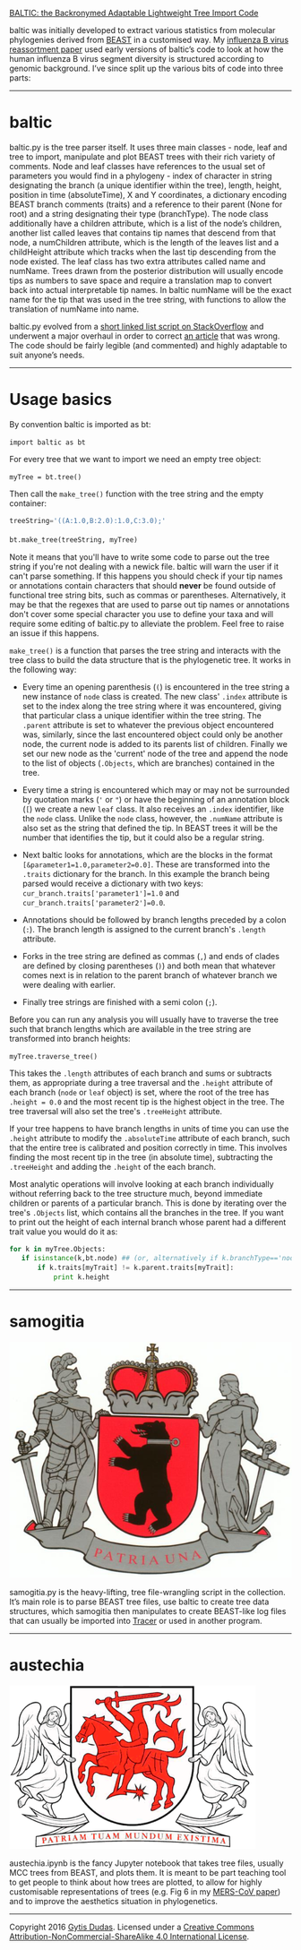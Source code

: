 [BALTIC: the Backronymed Adaptable Lightweight Tree Import Code](https://github.com/blab/baltic/blob/master/BALTIC_treeParser.ipynb)

baltic was initially developed to extract various statistics from molecular phylogenies derived from [BEAST](https://github.com/beast-dev/beast-mcmc) in a customised way. My [influenza B virus reassortment paper](dx.doi.org/10.1093/molbev/msu287) used early versions of baltic’s code to look at how the human influenza B virus segment diversity is structured according to genomic background. I’ve since split up the various bits of code into three parts:

--------------------

# baltic
baltic.py is the tree parser itself. It uses three main classes - node, leaf and tree to import, manipulate and plot BEAST trees with their rich variety of comments. Node and leaf classes have references to the usual set of parameters you would find in a phylogeny - index of character in string designating the branch (a unique identifier within the tree), length, height, position in time (absoluteTime), X and Y coordinates, a dictionary encoding BEAST branch comments (traits) and a reference to their parent (None for root) and a string designating their type (branchType). The node class additionally have a children attribute, which is a list of the node’s children, another list called leaves that contains tip names that descend from that node, a numChildren attribute, which is the length of the leaves list and a childHeight attribute which tracks when the last tip descending from the node existed. The leaf class has two extra attributes called name and numName. Trees drawn from the posterior distribution will usually encode tips as numbers to save space and require a translation map to convert back into actual interpretable tip names. In baltic numName will be the exact name for the tip that was used in the tree string, with functions to allow the translation of numName into name.

baltic.py evolved from a [short linked list script on StackOverflow](http://stackoverflow.com/questions/280243/python-linked-list/280286#280286) and underwent a major overhaul in order to correct [an article](dx.doi.org/10.1126/science.aaa5646) that was wrong. The code should be fairly legible (and commented) and highly adaptable to suit anyone’s needs.

--------------------
# Usage basics

By convention baltic is imported as bt:

`import baltic as bt`

For every tree that we want to import we need an empty tree object:

`myTree = bt.tree()`

Then call the `make_tree()` function with the tree string and the empty container:
```python
treeString='((A:1.0,B:2.0):1.0,C:3.0);'

bt.make_tree(treeString, myTree)
```
Note it means that you'll have to write some code to parse out the tree string if you're not dealing with a newick file. baltic will warn the user if it can't parse something. If this happens you should check if your tip names or annotations contain characters that should **never** be found outside of functional tree string bits, such as commas or parentheses. Alternatively, it may be that the regexes that are used to parse out tip names or annotations don't cover some special character you use to define your taxa and will require some editing of baltic.py to alleviate the problem. Feel free to raise an issue if this happens.

`make_tree()` is a function that parses the tree string and interacts with the tree class to build the data structure that is the phylogenetic tree. It works in the following way:

- Every time an opening parenthesis (`(`) is encountered in the tree string a new instance of `node` class is created. The new class' `.index` attribute is set to the index along the tree string where it was encountered, giving that particular class a unique identifier within the tree string. The `.parent` attribute is set to whatever the previous object encountered was, similarly, since the last encountered object could only be another node, the current node is added to its parents list of children. Finally we set our new node as the 'current' node of the tree and append the node to the list of objects (`.Objects`, which are branches) contained in the tree.

- Every time a string is encountered which may or may not be surrounded by quotation marks (`'` or `"`) or have the beginning of an annotation block (`[`) we create a new `leaf` class. It also receives an `.index` identifier, like the `node` class. Unlike the `node` class, however, the `.numName` attribute is also set as the string that defined the tip. In BEAST trees it will be the number that identifies the tip, but it could also be a regular string.

- Next baltic looks for annotations, which are the blocks in the format `[&parameter1=1.0,parameter2=0.0]`. These are transformed into the `.traits` dictionary for the branch. In this example the branch being parsed would receive a dictionary with two keys: `cur_branch.traits['parameter1']=1.0` and `cur_branch.traits['parameter2']=0.0`.

- Annotations should be followed by branch lengths preceded by a colon (`:`). The branch length is assigned to the current branch's `.length` attribute.

- Forks in the tree string are defined as commas (`,`) and ends of clades are defined by closing parentheses (`)`) and both mean that whatever comes next is in relation to the parent branch of whatever branch we were dealing with earlier.

- Finally tree strings are finished with a semi colon (`;`).


Before you can run any analysis you will usually have to traverse the tree such that branch lengths which are available in the tree string are transformed into branch heights:

`myTree.traverse_tree()`

This takes the `.length` attributes of each branch and sums or subtracts them, as appropriate during a tree traversal and the `.height` attribute of each branch (`node` or `leaf` object) is set, where the root of the tree has `.height = 0.0` and the most recent tip is the highest object in the tree. The tree traversal will also set the tree's `.treeHeight` attribute.

If your tree happens to have branch lengths in units of time you can use the `.height` attribute to modify the `.absoluteTime` attribute of each branch, such that the entire tree is calibrated and position correctly in time. This involves finding the most recent tip in the tree (in absolute time), subtracting the `.treeHeight` and adding the `.height` of the each branch.


Most analytic operations will involve looking at each branch individually without referring back to the tree structure much, beyond immediate children or parents of a particular branch. This is done by iterating over the tree's `.Objects` list, which contains all the branches in the tree. If you want to print out the height of each internal branch whose parent had a different trait value you would do it as:

```python
for k in myTree.Objects:
   if isinstance(k,bt.node) ## (or, alternatively if k.branchType=='node')
       if k.traits[myTrait] != k.parent.traits[myTrait]:
           print k.height
```

--------------------

# samogitia
![](figures/coa_samogitia.jpg)

samogitia.py is the heavy-lifting, tree file-wrangling script in the collection. It’s main role is to parse BEAST tree files, use baltic to create tree data structures, which samogitia then manipulates to create BEAST-like log files that can usually be imported into [Tracer](http://tree.bio.ed.ac.uk/software/tracer/) or used in another program.

--------------------

# austechia
![](figures/coa_austechia.png)

austechia.ipynb is the fancy Jupyter notebook that takes tree files, usually MCC trees from BEAST, and plots them. It is meant to be part teaching tool to get people to think about how trees are plotted, to allow for highly customisable representations of trees (e.g. Fig 6 in my [MERS-CoV paper](http://dx.doi.org/10.1093/ve/vev023)) and to improve the aesthetics situation in phylogenetics.


--------------------

Copyright 2016 [Gytis Dudas](https://twitter.com/evogytis). Licensed under a [Creative Commons Attribution-NonCommercial-ShareAlike 4.0 International License](http://creativecommons.org/licenses/by-nc-sa/4.0/).
